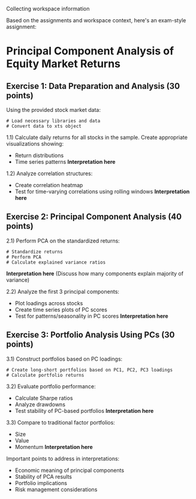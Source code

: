Collecting workspace information

Based on the assignments and workspace context, here's an exam-style assignment:

# Principal Component Analysis of Equity Market Returns

## Exercise 1: Data Preparation and Analysis (30 points)

Using the provided stock market data:

```{r}
# Load necessary libraries and data
# Convert data to xts object
```

1.1) Calculate daily returns for all stocks in the sample. Create appropriate visualizations showing:
- Return distributions 
- Time series patterns
**Interpretation here**

1.2) Analyze correlation structures:
- Create correlation heatmap
- Test for time-varying correlations using rolling windows
**Interpretation here**

## Exercise 2: Principal Component Analysis (40 points)

2.1) Perform PCA on the standardized returns:
```{r}
# Standardize returns
# Perform PCA
# Calculate explained variance ratios
```
**Interpretation here** (Discuss how many components explain majority of variance)

2.2) Analyze the first 3 principal components:
- Plot loadings across stocks
- Create time series plots of PC scores
- Test for patterns/seasonality in PC scores
**Interpretation here**

## Exercise 3: Portfolio Analysis Using PCs (30 points)

3.1) Construct portfolios based on PC loadings:
```{r}
# Create long-short portfolios based on PC1, PC2, PC3 loadings
# Calculate portfolio returns
```

3.2) Evaluate portfolio performance:
- Calculate Sharpe ratios
- Analyze drawdowns
- Test stability of PC-based portfolios
**Interpretation here**

3.3) Compare to traditional factor portfolios:
- Size
- Value 
- Momentum
**Interpretation here**

Important points to address in interpretations:
- Economic meaning of principal components
- Stability of PCA results
- Portfolio implications
- Risk management considerations